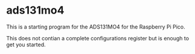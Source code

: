 # ads131mo4
This is a starting program for the ADS131MO4 for the Raspberry Pi Pico.

This does not contian a complete configurations register but is enough to get you started.
